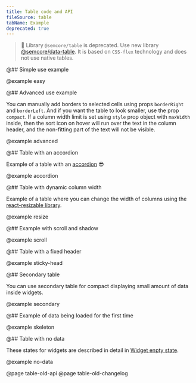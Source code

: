 ```yaml
---
title: Table code and API
fileSource: table
tabName: Example
deprecated: true
---
```


> 🚨 Library `@semcore/table` is deprecated. Use new library [@semcore/data-table](/table-group/data-table/). It is based on `CSS-flex` technology and does not use native tables.

@## Simple use example

@example easy

@## Advanced use example

You can manually add borders to selected cells using props `borderRight` and `borderLeft`. And if you want the table to look smaller, use the prop `compact`. If a column width limit is set using `style` prop object with `maxWidth` inside, then the sort icon on hover will run over the text in the column header, and the non-fitting part of the text will not be visible.

@example advanced

@## Table with an accordion

Example of a table with an [accordion](/components/accordion) 😎

@example accordion

@## Table with dynamic column width

Example of a table where you can change the width of columns using the [react-resizable library](https://github.com/STRML/react-resizable).

@example resize

@## Example with scroll and shadow

@example scroll

@## Table with a fixed header

@example sticky-head

@## Secondary table

You can use secondary table for compact displaying small amount of data inside widgets.

@example secondary

@## Example of data being loaded for the first time

@example skeleton

@## Table with no data

These states for widgets are described in detail in [Widget enpty state](/components/widget-empty/widget-empty-code/).

@example no-data

@page table-old-api
@page table-old-changelog
